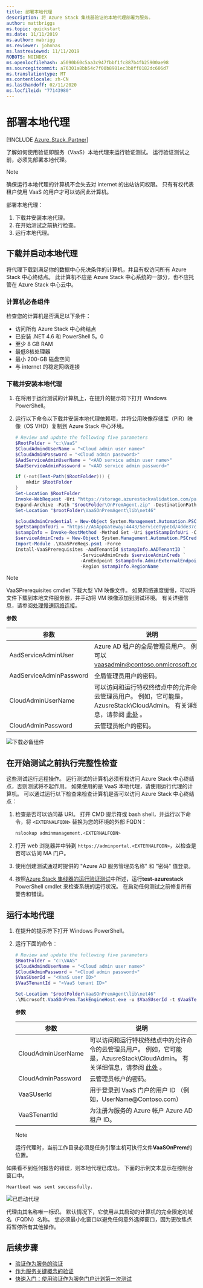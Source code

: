 ```yaml
---
title: 部署本地代理
description: 将 Azure Stack 集线器验证的本地代理部署为服务。
author: mattbriggs
ms.topic: quickstart
ms.date: 11/11/2019
ms.author: mabrigg
ms.reviewer: johnhas
ms.lastreviewed: 11/11/2019
ROBOTS: NOINDEX
ms.openlocfilehash: a5090b60c5aa3c947fbbf1fc887b4fb25900ae98
ms.sourcegitcommit: a76301a8bb54c7f00b8981ec3b8ff0182dc606d7
ms.translationtype: MT
ms.contentlocale: zh-CN
ms.lasthandoff: 02/11/2020
ms.locfileid: "77143980"
---
```

# <a name="deploy-the-local-agent"></a>部署本地代理

[!INCLUDE [Azure_Stack_Partner](./includes/azure-stack-partner-appliesto.md)]

了解如何使用验证即服务（VaaS）本地代理来运行验证测试。 运行验证测试之前，必须先部署本地代理。

> [!Note]  
> 确保运行本地代理的计算机不会失去对 internet 的出站访问权限。 只有有权代表租户使用 VaaS 的用户才可以访问此计算机。

部署本地代理：

1. 下载并安装本地代理。
2. 在开始测试之前执行检查。
3. 运行本地代理。

## <a name="download-and-start-the-local-agent"></a>下载并启动本地代理

将代理下载到满足你的数据中心先决条件的计算机，并且有权访问所有 Azure Stack 中心终结点。 此计算机不应是 Azure Stack 中心系统的一部分，也不应托管在 Azure Stack 中心云中。

### <a name="machine-prerequisites"></a>计算机必备组件

检查您的计算机是否满足以下条件：

- 访问所有 Azure Stack 中心终结点
- 已安装 .NET 4.6 和 PowerShell 5。0
- 至少 8 GB RAM
- 最低8核处理器
- 最小 200-GB 磁盘空间
- 与 internet 的稳定网络连接

### <a name="download-and-install-the-local-agent"></a>下载并安装本地代理

1. 在将用于运行测试的计算机上，在提升的提示符下打开 Windows PowerShell。
2. 运行以下命令以下载并安装本地代理依赖项，并将公用映像存储库（PIR）映像（OS VHD）复制到 Azure Stack 中心环境。

    ```powershell
    # Review and update the following five parameters
    $RootFolder = "c:\VaaS"
    $CloudAdmindUserName = "<Cloud admin user name>"
    $CloudAdminPassword = "<Cloud admin password>"
    $AadServiceAdminUserName = "<AAD service admin user name>"
    $AadServiceAdminPassword = "<AAD service admin password>"

    if (-not(Test-Path($RootFolder))) {
        mkdir $RootFolder
    }
    Set-Location $RootFolder
    Invoke-WebRequest -Uri "https://storage.azurestackvalidation.com/packages/Microsoft.VaaSOnPrem.TaskEngineHost.latest.nupkg" -outfile "$rootFolder\OnPremAgent.zip"
    Expand-Archive -Path "$rootFolder\OnPremAgent.zip" -DestinationPath "$rootFolder\VaaSOnPremAgent" -Force
    Set-Location "$rootFolder\VaaSOnPremAgent\lib\net46"

    $cloudAdminCredential = New-Object System.Management.Automation.PSCredential($cloudAdmindUserName, (ConvertTo-SecureString $cloudAdminPassword -AsPlainText -Force))
    $getStampInfoUri = "https://ASAppGateway:4443/ServiceTypeId/4dde37cc-6ee0-4d75-9444-7061e156507f/CloudDefinition/GetStampInformation" 
    $stampInfo = Invoke-RestMethod -Method Get -Uri $getStampInfoUri -Credential $cloudAdminCredential -ErrorAction Stop
    $serviceAdminCreds = New-Object System.Management.Automation.PSCredential $aadServiceAdminUserName, (ConvertTo-SecureString $aadServiceAdminPassword -AsPlainText -Force)
    Import-Module .\VaaSPreReqs.psm1 -Force
    Install-VaaSPrerequisites -AadTenantId $stampInfo.AADTenantID `
                            -ServiceAdminCreds $serviceAdminCreds `
                            -ArmEndpoint $stampInfo.AdminExternalEndpoints.AdminResourceManager `
                            -Region $stampInfo.RegionName
    ```

> [!Note]  
> VaaSPrerequisites cmdlet 下载大型 VM 映像文件。 如果网络速度缓慢，可以将文件下载到本地文件服务器，并手动将 VM 映像添加到测试环境。 有关详细信息，请参阅[处理慢速网络连接](azure-stack-vaas-troubleshoot.md#handle-slow-network-connectivity)。

**参数**

| 参数 | 说明 |
| --- | --- |
| AadServiceAdminUser | Azure AD 租户的全局管理员用户。 例如，可以 vaasadmin@contoso.onmicrosoft.com。 |
| AadServiceAdminPassword | 全局管理员用户的密码。 |
| CloudAdminUserName | 可以访问和运行特权终结点中的允许命令的云管理员用户。 例如，它可能是，AzusreStack\CloudAdmin。 有关详细信息，请参阅 [此处](azure-stack-vaas-parameters.md) 。 |
| CloudAdminPassword | 云管理员帐户的密码。|

![下载必备组件](media/installing-prereqs.png)

## <a name="perform-sanity-checks-before-starting-the-tests"></a>在开始测试之前执行完整性检查

这些测试运行远程操作。 运行测试的计算机必须有权访问 Azure Stack 中心终结点，否则测试将不起作用。 如果使用的是 VaaS 本地代理，请使用运行代理的计算机。 可以通过运行以下检查来检查计算机是否可以访问 Azure Stack 中心终结点：

1. 检查是否可以访问基 URI。 打开 CMD 提示符或 bash shell，并运行以下命令，将 `<EXTERNALFQDN>` 替换为您的环境的外部 FQDN：

    ```bash
    nslookup adminmanagement.<EXTERNALFQDN>
    ```

2. 打开 web 浏览器并中转到 `https://adminportal.<EXTERNALFQDN>`，以检查是否可以访问 MA 门户。

3. 使用创建测试通过时提供的 "Azure AD 服务管理员名称" 和 "密码" 值登录。

4. 按照[Azure Stack 集线器的运行验证测试](../operator/azure-stack-diagnostic-test.md)中所述，运行**test-azurestack** PowerShell cmdlet 来检查系统的运行状况。 在启动任何测试之前修复所有警告和错误。

## <a name="run-the-local-agent"></a>运行本地代理

1. 在提升的提示符下打开 Windows PowerShell。

2. 运行下面的命令：

    ```powershell
   # Review and update the following five parameters
    $RootFolder = "c:\VAAS"
    $CloudAdmindUserName = "<Cloud admin user name>"
    $CloudAdminPassword = "<Cloud admin password>"
    $VaaSUserId = "<VaaS user ID>"
    $VaaSTenantId = "<VaaS tenant ID>"

    Set-Location "$rootFolder\VaaSOnPremAgent\lib\net46"
    .\Microsoft.VaaSOnPrem.TaskEngineHost.exe -u $VaaSUserId -t $VaaSTenantId -x $CloudAdmindUserName -y $CloudAdminPassword
    ```

      **参数**  

    | 参数 | 说明 |
    | --- | --- |
    | CloudAdminUserName | 可以访问和运行特权终结点中的允许命令的云管理员用户。 例如，它可能是，AzusreStack\CloudAdmin。 有关详细信息，请参阅 [此处](azure-stack-vaas-parameters.md) 。 |
    | CloudAdminPassword | 云管理员帐户的密码。|
    | VaaSUserId | 用于登录到 VaaS 门户的用户 ID （例如，UserName\@Contoso.com） |
    | VaaSTenantId | 为注册为服务的 Azure 帐户 Azure AD 租户 ID。 |

    > [!Note]  
    > 运行代理时，当前工作目录必须是任务引擎主机可执行文件**VaaSOnPrem**的位置。

如果看不到任何报告的错误，则本地代理已成功。 下面的示例文本显示在控制台窗口中。

`Heartbeat was sent successfully.`

![已启动代理](media/started-agent.png)

代理由其名称唯一标识。 默认情况下，它使用从其启动的计算机的完全限定的域名（FQDN）名称。 您必须最小化窗口以避免任何意外选择窗口，因为更改焦点将暂停所有其他操作。

## <a name="next-steps"></a>后续步骤

- [验证作为服务的验证](azure-stack-vaas-troubleshoot.md)
- [作为服务关键概念的验证](azure-stack-vaas-key-concepts.md)
- [快速入门：使用验证作为服务门户计划第一次测试](azure-stack-vaas-schedule-test-pass.md)